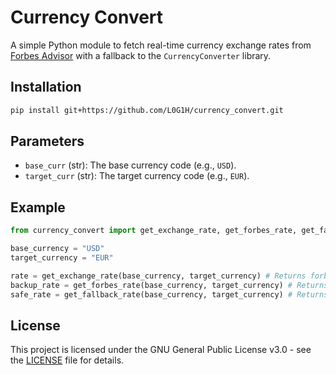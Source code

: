 # Currency Convert
A simple Python module to fetch real-time currency exchange rates from [Forbes Advisor](https://www.forbes.com/advisor/money-transfer/currency-converter/) with a fallback to the `CurrencyConverter` library.

## Installation
```bash
pip install git+https://github.com/L0G1H/currency_convert.git
```

## Parameters
- `base_curr` (str): The base currency code (e.g., `USD`).
- `target_curr` (str): The target currency code (e.g., `EUR`).

## Example
```python
from currency_convert import get_exchange_rate, get_forbes_rate, get_fallback_rate

base_currency = "USD"
target_currency = "EUR"

rate = get_exchange_rate(base_currency, target_currency) # Returns forbes, if fails returns fallback
backup_rate = get_forbes_rate(base_currency, target_currency) # Returns forbes
safe_rate = get_fallback_rate(base_currency, target_currency) # Returns fallback
```
## License
This project is licensed under the GNU General Public License v3.0 - see the [LICENSE](LICENSE) file for details.